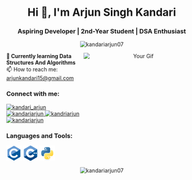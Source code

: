 <h1 align="center">Hi 👋, I'm Arjun Singh Kandari</h1>
<h3 align="center">Aspiring Developer | 2nd-Year Student | DSA Enthusiast</h3>

<p align="center">
    <img src="https://komarev.com/ghpvc/?username=kandariarjun07&label=Profile%20views&color=0e75b6&style=flat" alt="kandariarjun07" />
</p>

<p align="center">
    <img align="right" src="https://media1.giphy.com/media/nFLW7PNGgN3lI68rdv/giphy.gif?cid=ecf05e47y3cechry3ntj0dkdklr12aoiqihpxb2lneziuh39&ep=v1_gifs_search&rid=giphy.gif&ct=g" alt="Your Gif" width="300" height="300" />
</p>

<p align="left">
    <strong>🌱 Currently learning Data Structures And Algorithms</strong>
    <br>
    📫 How to reach me: <a href="mailto:arjunkandari15@gmail.com">arjunkandari15@gmail.com</a>
</p>

<h3 align="left">Connect with me:</h3>
<p align="left">
    <a href="https://instagram.com/kandari_arjun" target="blank">
        <img src="https://raw.githubusercontent.com/rahuldkjain/github-profile-readme-generator/master/src/images/icons/Social/instagram.svg" alt="kandari_arjun" height="30" width="40" />
    </a>
    <a href="https://www.leetcode.com/kandariarjun" target="blank">
        <img src="https://raw.githubusercontent.com/rahuldkjain/github-profile-readme-generator/master/src/images/icons/Social/leet-code.svg" alt="kandariarjun" height="30" width="40" />
    </a>
    <a href="https://auth.geeksforgeeks.org/user/kandriarjun" target="blank">
        <img src="https://raw.githubusercontent.com/rahuldkjain/github-profile-readme-generator/master/src/images/icons/Social/geeks-for-geeks.svg" alt="kandriarjun" height="30" width="40" />
    </a>
    <a href="https://www.codingninjas.com/studio/profile/Kandariarjun" target="blank">
        <img src="https://avatars.githubusercontent.com/u/88321750?v=4" alt="kandariarjun" height="30" width="40" />
    </a>
</p>

<h3 align="left">Languages and Tools:</h3>
<p align="left">
    <img src="https://raw.githubusercontent.com/devicons/devicon/master/icons/c/c-original.svg" alt="C" height="40" width="40"/>
    <img src="https://raw.githubusercontent.com/devicons/devicon/master/icons/cplusplus/cplusplus-original.svg" alt="C++" height="40" width="40"/>
    <img src="https://raw.githubusercontent.com/devicons/devicon/master/icons/python/python-original.svg" alt="Python" height="40" width="40"/>
</p>

<p align="center">
    <img src="https://github-readme-stats.vercel.app/api?username=kandariarjun07&show_icons=true&locale=en" alt="kandariarjun07" />
</p>

